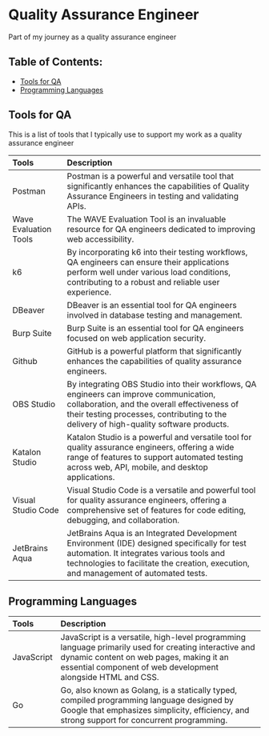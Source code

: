 # Quality Assurance Engineer
Part of my journey as a quality assurance engineer

## Table of Contents:
- [Tools for QA](#tools-for-qa)
- [Programming Languages](#programming-languages)

## Tools for QA
This is a list of tools that I typically use to support my work as a quality assurance engineer

|Tools|Description|
|:---|:---|
|Postman| Postman is a powerful and versatile tool that significantly enhances the capabilities of Quality Assurance Engineers in testing and validating APIs.
|Wave Evaluation Tools | The WAVE Evaluation Tool is an invaluable resource for QA engineers dedicated to improving web accessibility.
| k6 | By incorporating k6 into their testing workflows, QA engineers can ensure their applications perform well under various load conditions, contributing to a robust and reliable user experience.
| DBeaver | DBeaver is an essential tool for QA engineers involved in database testing and management.
| Burp Suite | Burp Suite is an essential tool for QA engineers focused on web application security.
| Github | GitHub is a powerful platform that significantly enhances the capabilities of quality assurance engineers.
| OBS Studio | By integrating OBS Studio into their workflows, QA engineers can improve communication, collaboration, and the overall effectiveness of their testing processes, contributing to the delivery of high-quality software products.
| Katalon Studio | Katalon Studio is a powerful and versatile tool for quality assurance engineers, offering a wide range of features to support automated testing across web, API, mobile, and desktop applications.
| Visual Studio Code | Visual Studio Code is a versatile and powerful tool for quality assurance engineers, offering a comprehensive set of features for code editing, debugging, and collaboration.
| JetBrains Aqua | JetBrains Aqua is an Integrated Development Environment (IDE) designed specifically for test automation. It integrates various tools and technologies to facilitate the creation, execution, and management of automated tests.

## Programming Languages
|Tools|Description|
|:---|:---|
|JavaScript|JavaScript is a versatile, high-level programming language primarily used for creating interactive and dynamic content on web pages, making it an essential component of web development alongside HTML and CSS.|
|Go|Go, also known as Golang, is a statically typed, compiled programming language designed by Google that emphasizes simplicity, efficiency, and strong support for concurrent programming.|